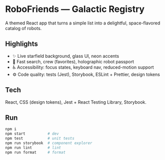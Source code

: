 # RoboFriends — Galactic Registry

A themed React app that turns a simple list into a delightful, space-flavored catalog of robots.

## Highlights
- ✨ Live starfield background, glass UI, neon accents
- 🔎 Fast search, crew (favorites), holographic robot passport
- ♿ Accessibility: focus states, keyboard nav, reduced-motion support
- ⚙️ Code quality: tests (Jest), Storybook, ESLint + Prettier, design tokens
##
## Tech
React, CSS (design tokens), Jest + React Testing Library, Storybook.

## Run
```bash
npm i
npm start          # dev
npm test           # unit tests
npm run storybook  # component explorer
npm run lint       # lint
npm run format     # format
